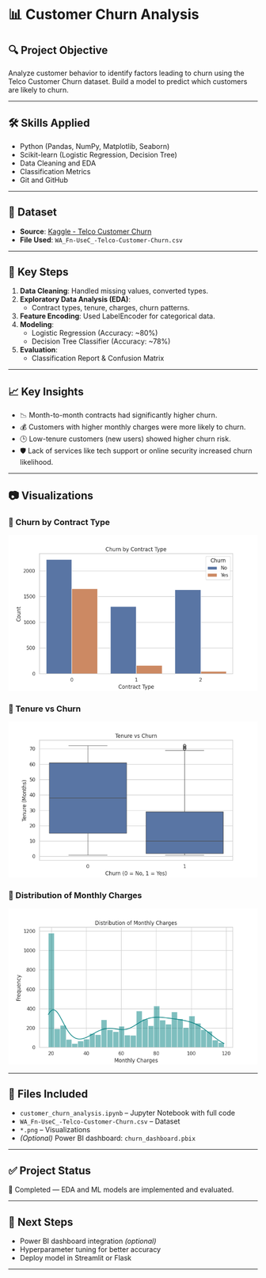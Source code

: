 # 📊 Customer Churn Analysis

## 🔍 Project Objective
Analyze customer behavior to identify factors leading to churn using the Telco Customer Churn dataset. Build a model to predict which customers are likely to churn.

---

## 🛠️ Skills Applied
- Python (Pandas, NumPy, Matplotlib, Seaborn)
- Scikit-learn (Logistic Regression, Decision Tree)
- Data Cleaning and EDA
- Classification Metrics
- Git and GitHub

---

## 📁 Dataset
- **Source**: [Kaggle - Telco Customer Churn](https://www.kaggle.com/datasets/blastchar/telco-customer-churn)
- **File Used**: `WA_Fn-UseC_-Telco-Customer-Churn.csv`

---

## 📌 Key Steps

1. **Data Cleaning**: Handled missing values, converted types.
2. **Exploratory Data Analysis (EDA)**:
   - Contract types, tenure, charges, churn patterns.
3. **Feature Encoding**: Used LabelEncoder for categorical data.
4. **Modeling**:
   - Logistic Regression (Accuracy: ~80%)
   - Decision Tree Classifier (Accuracy: ~78%)
5. **Evaluation**:
   - Classification Report & Confusion Matrix

---

## 📈 Key Insights

- 📉 Month-to-month contracts had significantly higher churn.
- 💰 Customers with higher monthly charges were more likely to churn.
- 🕒 Low-tenure customers (new users) showed higher churn risk.
- 🛡️ Lack of services like tech support or online security increased churn likelihood.

---

## 📷 Visualizations

### 🔸 Churn by Contract Type
![Churn by Contract](churn_by_contract.png)

### 🔸 Tenure vs Churn
![Tenure Boxplot](tenure_boxplot.png)

### 🔸 Distribution of Monthly Charges
![Monthly Charges Histogram](monthlycharges_hist.png)


---

## 💾 Files Included

- `customer_churn_analysis.ipynb` – Jupyter Notebook with full code
- `WA_Fn-UseC_-Telco-Customer-Churn.csv` – Dataset
- `*.png` – Visualizations
- *(Optional)* Power BI dashboard: `churn_dashboard.pbix`

---

## ✅ Project Status
📌 Completed — EDA and ML models are implemented and evaluated.

---

## 🚀 Next Steps
- Power BI dashboard integration *(optional)*
- Hyperparameter tuning for better accuracy
- Deploy model in Streamlit or Flask

---


